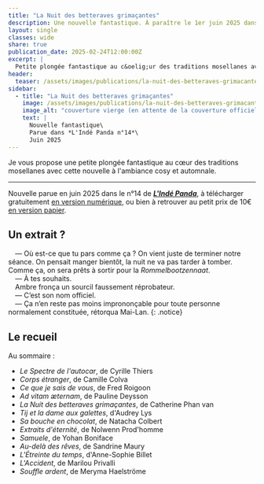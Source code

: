 ```yaml
---
title: "La Nuit des betteraves grimaçantes"
description: Une nouvelle fantastique. À paraître le 1er juin 2025 dans *L'Indé Panda n°14*.
layout: single
classes: wide
share: true
publication_date: 2025-02-24T12:00:00Z
excerpt: |
  Petite plongée fantastique au c&oelig;ur des traditions mosellanes avec cette nouvelle cosy.<!--excerptEnd-->
header:
  teaser: /assets/images/publications/la-nuit-des-betteraves-grimacantes-teaser.webp
sidebar:
  - title: "La Nuit des betteraves grimaçantes"
    image: /assets/images/publications/la-nuit-des-betteraves-grimacantes-cover.jpg
    image_alt: "couverture vierge (en attente de la couverture officielle)"
    text: |
      Nouvelle fantastique\
      Parue dans *L'Indé Panda n°14*\
      Juin 2025
---
```


Je vous propose une petite plongée fantastique au c&oelig;ur des traditions mosellanes avec cette nouvelle à l'ambiance cosy et automnale.

<hr>

Nouvelle parue en juin 2025 dans le n°14 de <a href="https://lindepanda.fr/recueil/linde-panda-n14/" target="_blank">***L'Indé Panda***</a>, à télécharger gratuitement <a href="https://www.kobo.com/fr/fr/ebook/l-inde-panda-14-1" target="_blank">en version numérique</a>, ou bien à retrouver au petit prix de 10€ <a href="https://www.amazon.fr/LInd%C3%A9-Panda-n%C2%B014/dp/2958997537" target="_blank">en version papier</a>.

## Un extrait&nbsp;?

<span style="margin-left: 1em;"></span>—&nbsp;Où est-ce que tu pars comme ça&nbsp;? On vient juste de terminer notre séance. On pensait manger bientôt, la nuit ne va pas tarder à tomber. Comme ça, on sera prêts à sortir pour la *Rommelbootzennaat*.<br/>
<span style="margin-left: 1em;"></span>—&nbsp;À tes souhaits.<br/>
<span style="margin-left: 1em;"></span>Ambre fronça un sourcil faussement réprobateur.<br/>
<span style="margin-left: 1em;"></span>—&nbsp;C’est son nom officiel.<br/>
<span style="margin-left: 1em;"></span>— Ça n’en reste pas moins imprononçable pour toute personne normalement constituée, rétorqua Mai-Lan.
{: .notice}

## Le recueil

Au sommaire&nbsp;:

- *Le Spectre de l'autocar*, de Cyrille Thiers
- *Corps étranger*, de Camille Colva
- *Ce que je sais de vous*, de Fred Roigoon
- *Ad vitam &aelig;ternam*, de Pauline Deysson
- *La Nuit des betteraves grimaçantes*, de Catherine Phan van
- *Tij et la dame aux galettes*, d'Audrey Lys
- *Sa bouche en chocolat*, de Natacha Colbert
- *Extraits d'éternité*, de Nolwenn Prod'homme
- *Samuele*, de Yohan Boniface
- *Au-delà des rêves*, de Sandrine Maury
- *L'Étreinte du temps*, d'Anne-Sophie Billet
- *L'Accident*, de Marilou Privalli
- *Souffle ardent*, de Meryma Haelströme